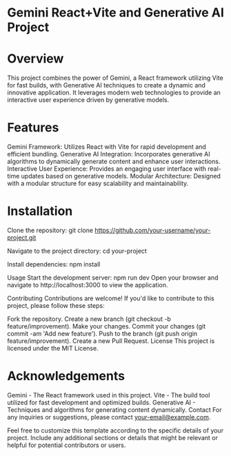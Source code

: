 # Gemini React+Vite and Generative AI Project
# Overview
This project combines the power of Gemini, a React framework utilizing Vite for fast builds, with Generative AI techniques to create a dynamic and innovative application. It leverages modern web technologies to provide an interactive user experience driven by generative models.

# Features
Gemini Framework: Utilizes React with Vite for rapid development and efficient bundling.
Generative AI Integration: Incorporates generative AI algorithms to dynamically generate content and enhance user interactions.
Interactive User Experience: Provides an engaging user interface with real-time updates based on generative models.
Modular Architecture: Designed with a modular structure for easy scalability and maintainability.

# Installation
Clone the repository: 
git clone https://github.com/your-username/your-project.git

Navigate to the project directory:
cd your-project

Install dependencies:
npm install

Usage
Start the development server:
npm run dev
Open your browser and navigate to http://localhost:3000 to view the application.

Contributing
Contributions are welcome! If you'd like to contribute to this project, please follow these steps:

Fork the repository.
Create a new branch (git checkout -b feature/improvement).
Make your changes.
Commit your changes (git commit -am 'Add new feature').
Push to the branch (git push origin feature/improvement).
Create a new Pull Request.
License
This project is licensed under the MIT License.

# Acknowledgements
Gemini - The React framework used in this project.
Vite - The build tool utilized for fast development and optimized builds.
Generative AI - Techniques and algorithms for generating content dynamically.
Contact
For any inquiries or suggestions, please contact your-email@example.com.

Feel free to customize this template according to the specific details of your project. Include any additional sections or details that might be relevant or helpful for potential contributors or users.





